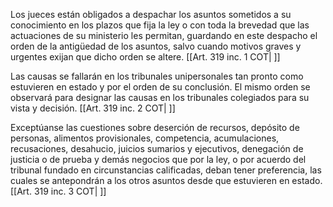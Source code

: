 Los jueces están obligados a despachar los asuntos sometidos a su conocimiento en los plazos que fija la ley o con toda la brevedad que las actuaciones de su ministerio les permitan, guardando en este despacho el orden de la antigüedad de los asuntos, salvo cuando motivos graves y urgentes exijan que dicho orden se altere. [[Art. 319 inc. 1 COT| ]]

Las causas se fallarán en los tribunales unipersonales tan pronto como estuvieren en estado y por el orden de su conclusión. El mismo orden se observará para designar las causas en los tribunales colegiados para su vista y decisión. [[Art. 319 inc. 2 COT| ]]

Exceptúanse las cuestiones sobre deserción de recursos, depósito de personas, alimentos provisionales, competencia, acumulaciones, recusaciones, desahucio, juicios sumarios y ejecutivos, denegación de justicia o de prueba y demás negocios que por la ley, o por acuerdo del tribunal fundado en circunstancias calificadas, deban tener preferencia, las cuales se antepondrán a los otros asuntos desde que estuvieren en estado. [[Art. 319 inc. 3 COT| ]]